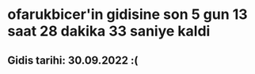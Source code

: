 # ofarukbicer'in gidisine son 5 gun 13 saat 28 dakika 33 saniye kaldi

## Gidis tarihi: 30.09.2022 :(